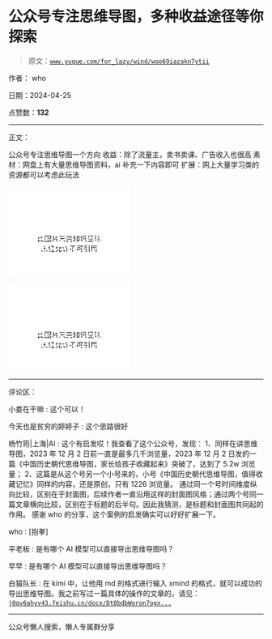 # 公众号专注思维导图，多种收益途径等你探索

> 原文：[`www.yuque.com/for_lazy/wind/woo69iazakn7ytii`](https://www.yuque.com/for_lazy/wind/woo69iazakn7ytii)

作者： who

日期：2024-04-25

点赞数：**132**

* * *

正文：

公众号专注思维导图一个方向 收益：除了流量主，卖书卖课、广告收入也很高 素材：网盘上有大量思维导图资料，ai 补充一下内容即可
扩展：网上大量学习类的资源都可以考虑此玩法

![](img/6a38052c92819292d842b4d884bd8aa0.png)

![](img/8aeef863f6707f22e65824d4bbe32b0b.png)

* * *

评论区：

小娄在干嘛 : 这个可以！

今天也是贫穷的婷婷子 : 这个思路很好

杨竹筠|上海|AI : 这个有启发哎！我查看了这个公众号，发现：
1、同样在讲思维导图，2023 年 12 月 2 日前一直是最多几千浏览量，2023 年 12 月 2 日发的一篇《中国历史朝代思维导图，家长给孩子收藏起来》突破了，达到了 5.2w 浏览量；
2、这篇是从这个号另一个小号来的，小号《中国历史朝代思维导图，值得收藏记忆》同样的内容，还是原创，只有 1226 浏览量。
通过同一个号时间维度纵向比较，区别在于封面图，后续作者一直沿用这样的封面图风格；通过两个号同一篇文章横向比较，区别在于标题的后半句。因此我猜测，是标题和封面图共同起的作用。
感谢 who 的分享，这个案例的启发确实可以好好扩展一下。

who : [抱拳]

平老板 : 是有哪个 AI 模型可以直接导出思维导图吗？

早早 : 是有哪个 AI 模型可以直接导出思维导图吗？

白猫队长 : 在 kimi 中，让他用 md 的格式进行输入 xmind
的格式，就可以成功的导出思维导图。我之前写过一篇具体的操作的文章的，请见：[`j0qv6ahyv43.feishu.cn/docx/Dt0bdbWoron7ogx...`](https://j0qv6ahyv43.feishu.cn/docx/Dt0bdbWoron7ogxWaDlczTPdnIq?from=from_copylink) 

* * *

公众号懒人搜索，懒人专属群分享